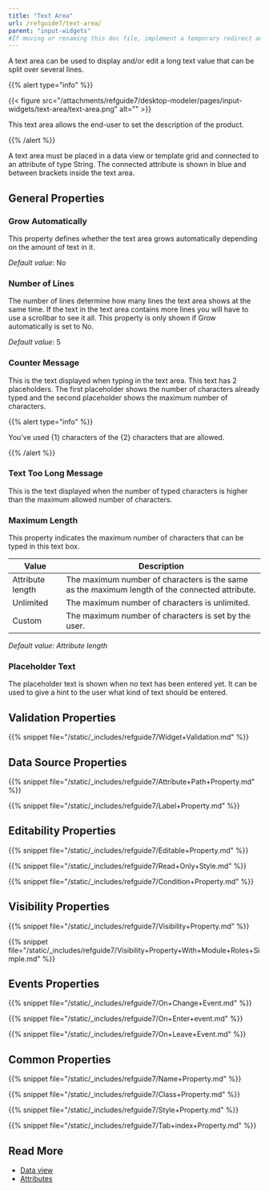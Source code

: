 ```yaml
---
title: "Text Area"
url: /refguide7/text-area/
parent: "input-widgets"
#If moving or renaming this doc file, implement a temporary redirect and let the respective team know they should update the URL in the product. See Mapping to Products for more details.
---
```



A text area can be used to display and/or edit a long text value that can be split over several lines.

{{% alert type="info" %}}

{{< figure src="/attachments/refguide7/desktop-modeler/pages/input-widgets/text-area/text-area.png" alt="" >}}

This text area allows the end-user to set the description of the product.

{{% /alert %}}

A text area must be placed in a data view or template grid and connected to an attribute of type String. The connected attribute is shown in blue and between brackets inside the text area.

## General Properties

### Grow Automatically

This property defines whether the text area grows automatically depending on the amount of text in it.

_Default value:_ No

### Number of Lines

The number of lines determine how many lines the text area shows at the same time. If the text in the text area contains more lines you will have to use a scrollbar to see it all. This property is only shown if Grow automatically is set to No.

_Default value:_ 5

### Counter Message

This is the text displayed when typing in the text area. This text has 2 placeholders. The first placeholder shows the number of characters already typed and the second placeholder shows the maximum number of characters.

{{% alert type="info" %}}

You've used {1} characters of the {2} characters that are allowed.

{{% /alert %}}

### Text Too Long Message

This is the text displayed when the number of typed characters is higher than the maximum allowed number of characters.

### Maximum Length

This property indicates the maximum number of characters that can be typed in this text box.

| Value | Description |
| --- | --- |
| Attribute length | The maximum number of characters is the same as the maximum length of the connected attribute. |
| Unlimited | The maximum number of characters is unlimited. |
| Custom | The maximum number of characters is set by the user. |

_Default value: Attribute length_

### Placeholder Text

The placeholder text is shown when no text has been entered yet. It can be used to give a hint to the user what kind of text should be entered.

## Validation Properties

{{% snippet file="/static/_includes/refguide7/Widget+Validation.md" %}}

## Data Source Properties

{{% snippet file="/static/_includes/refguide7/Attribute+Path+Property.md" %}}

{{% snippet file="/static/_includes/refguide7/Label+Property.md" %}}

## Editability Properties

{{% snippet file="/static/_includes/refguide7/Editable+Property.md" %}}

{{% snippet file="/static/_includes/refguide7/Read+Only+Style.md" %}}

{{% snippet file="/static/_includes/refguide7/Condition+Property.md" %}}

## Visibility Properties

{{% snippet file="/static/_includes/refguide7/Visibility+Property.md" %}}

{{% snippet file="/static/_includes/refguide7/Visibility+Property+With+Module+Roles+Simple.md" %}}

## Events Properties

{{% snippet file="/static/_includes/refguide7/On+Change+Event.md" %}}

{{% snippet file="/static/_includes/refguide7/On+Enter+event.md" %}}

{{% snippet file="/static/_includes/refguide7/On+Leave+Event.md" %}}

## Common Properties

{{% snippet file="/static/_includes/refguide7/Name+Property.md" %}}

{{% snippet file="/static/_includes/refguide7/Class+Property.md" %}}

{{% snippet file="/static/_includes/refguide7/Style+Property.md" %}}

{{% snippet file="/static/_includes/refguide7/Tab+index+Property.md" %}}

## Read More

*   [Data view](/refguide7/data-view/)
*   [Attributes](/refguide7/attributes/)
